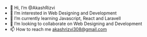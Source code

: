 - 👋 Hi, I’m @AkashRizvi
- 👀 I’m interested in Web Designing and Development
- 🌱 I’m currently learning Javascript, React and Laravell
- 💞️ I’m looking to collaborate on Web Designing and Development
- 📫 How to reach me akashrizvi308@gmail.com

<!---
AkashRizvi/AkashRizvi is a ✨ special ✨ repository because its `README.md` (this file) appears on your GitHub profile.
You can click the Preview link to take a look at your changes.
--->
